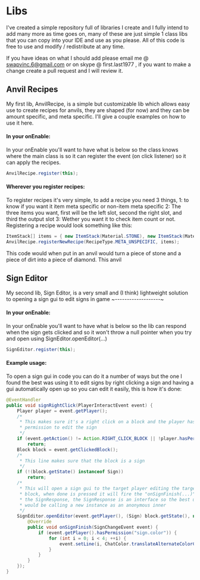 # Libs
I've created a simple repository full of libraries I create and I fully intend to add many more as time goes on, many of these are just simple 1 class libs that you can copy into your IDE and use as you please. All of this code is free to use and modify / redistribute at any time.

If you have ideas on what I should add please email me @ swapvinc.6@gmail.com or on skype @ first.last1977 , if you want to make a change create a pull request and I will review it.

## Anvil Recipes
My first lib, AnvilRecipe, is a simple but customizable lib which allows easy use to create recipes for anvils, they are shaped (for now) and they can be amount specific, and meta specific. I'll give a couple examples on how to use it here.

#### In your onEnable:
In your onEnable you'll want to have what is below so the class knows where the main class is so it can register the event (on click listener) so it can apply the recipes.
````java
AnvilRecipe.register(this);
````
#### Wherever you register recipes:
To register recipes it's very simple, to add a recipe you need 3 things, 1: to know if you want it item meta specific or non-item meta specific 2: The three items you want, first will be the left slot, second the right slot, and third the output slot 3: Wether you want it to check item count or not. Registering a recipe would look something like this:
````java
ItemStack[] items = { new ItemStack(Material.STONE), new ItemStack(Material.DIRT), new ItemStack(Material.DIAMOND) };
AnvilRecipe.registerNewRecipe(RecipeType.META_UNSPECIFIC, items);
````
This code would when put in an anvil would turn a piece of stone and a piece of dirt into a piece of diamond. This anvil
## Sign Editor
My second lib, Sign Editor, is a very small and (I think) lightweight solution to opening a sign gui to edit signs in game
~-------------------~
#### In your onEnable:
In your onEnable you'll want to have what is below so the lib can respond when the sign gets clicked and so it won't throw a null pointer when you try and open using SignEditor.openEditor(...)
````java
SignEditor.register(this);
````
#### Example usage:
To open a sign gui in code you can do it a number of ways but the one I found the best was using it to edit signs by right clicking a sign and having a gui automatically open up so you can edit it easily, this is how it's done:
````java
@EventHandler
public void signRightClick(PlayerInteractEvent event) {
	Player player = event.getPlayer();
	/*
	 * This makes sure it's a right click on a block and the player has
	 * permission to edit the sign
	 */
	if (event.getAction() != Action.RIGHT_CLICK_BLOCK || !player.hasPermission("sign.edit"))
		return;
	Block block = event.getClickedBlock();
	/*
	 * This line makes sure that the block is a sign
	 */
	if (!(block.getState() instanceof Sign))
		return;
	/*
	 * This will open a sign gui to the target player editing the target
	 * block, when done is pressed it will fire the "onSignFinish(...)" in
	 * the SignResponse, the SignResponse is an interface so the best usage
	 * would be calling a new instance as an anonymous inner
	 */
	SignEditor.openEditor(event.getPlayer(), (Sign) block.getState(), new SignResponse() {
		@Override
		public void onSignFinish(SignChangeEvent event) {
			if (event.getPlayer().hasPermission("sign.color")) {
				for (int i = 0; i < 4; ++i) {
					event.setLine(i, ChatColor.translateAlternateColorCodes('&', event.getLine(i)));
				}
			}
		}
	});
}
````